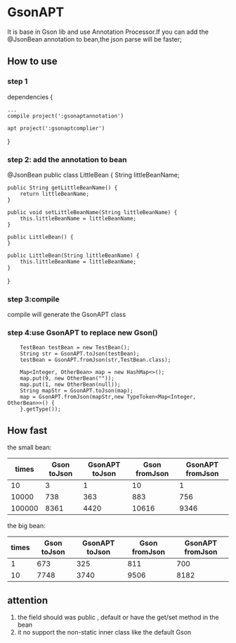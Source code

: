 # GsonAPT 
It is base in Gson lib and use Annotation Processor.If you can add the @JsonBean annotation to bean,the json parse will be faster;
## How to use
### step 1 

dependencies {

    ...
    compile project(':gsonaptannotation')
    
    apt project(':gsonaptcomplier')
    
}


### step 2: add the annotation to bean
@JsonBean
public class LittleBean {
    String littleBeanName;

    public String getLittleBeanName() {
        return littleBeanName;
    }

    public void setLittleBeanName(String littleBeanName) {
        this.littleBeanName = littleBeanName;
    }

    public LittleBean() {
    }

    public LittleBean(String littleBeanName) {
        this.littleBeanName = littleBeanName;
    }
}

### step 3:compile
compile will generate the GsonAPT class
### step 4:use GsonAPT to replace new Gson()
        TestBean testBean = new TestBean();
        String str = GsonAPT.toJson(testBean);
        testBean = GsonAPT.fromJson(str,TestBean.class);

        Map<Integer, OtherBean> map = new HashMap<>();
        map.put(9, new OtherBean(""));
        map.put(1, new OtherBean(null));
        String mapStr = GsonAPT.toJson(map);
        map = GsonAPT.fromJson(mapStr,new TypeToken<Map<Integer, OtherBean>>() {
        }.getType());
        
        
## How fast
the small bean:

 times | Gson toJson | GsonAPT toJson | Gson fromJson | GsonAPT fromJson
 ------|-------------|----------------|---------------|-----------------
 10    | 3           |   1            | 10            | 1  
 10000 | 738         | 363 | 883 | 756 
 100000 | 8361 | 4420 | 10616 | 9346 

the big bean:

 times | Gson toJson | GsonAPT toJson | Gson fromJson | GsonAPT fromJson
 ------|-------------|----------------|---------------|-----------------
 1 | 673 | 325 | 811 | 700
 10 | 7748 | 3740 | 9506 | 8182
  
  
## attention
1. the field should was public , default or have the get/set method in the bean 
2. it no support the non-static inner class like the default Gson
